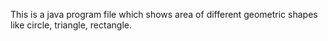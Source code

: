 This is a java program file which shows area of different geometric shapes like circle, triangle, rectangle.
